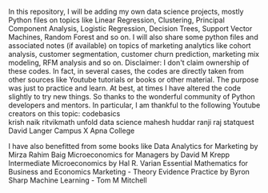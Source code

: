 In this repository, I will be adding my own data science projects, mostly Python files on topics like Linear Regression, Clustering, Principal Component Analysis, Logistic Regression, Decision Trees, Support Vector Machines, Random Forest and so on. I will also share some python files and associated notes (if available) on topics of marketing analytics like cohort analysis, customer segmentation, customer churn prediction, marketing mix modeling, RFM analysis and so on.
Disclaimer: I don't claim ownership of these codes. In fact, in several cases, the codes are directly taken from other sources like Youtube tutorials or books or other material. The purpose was just to practice and learn. At best, at times I have altered the code slightly to try new things. So thanks to the wonderful community of Python developers and mentors.
In particular, I am thankful to the following Youtube creators on this topic:
codebasics 					
krish naik
ritvikmath
unfold data science 
mahesh huddar 
ranji raj
statquest
David Langer
Campus X 
Apna College

I have also benefitted from some books like 
Data Analytics for Marketing by Mirza Rahim Baig 
Microeconomics for Managers by David M Krepp
Intermediate Microeconomics by Hal R. Varian 
Essential Mathematics for Business and Economics 
Marketing - Theory Evidence Practice by Byron Sharp 
Machine Learning - Tom M Mitchell
